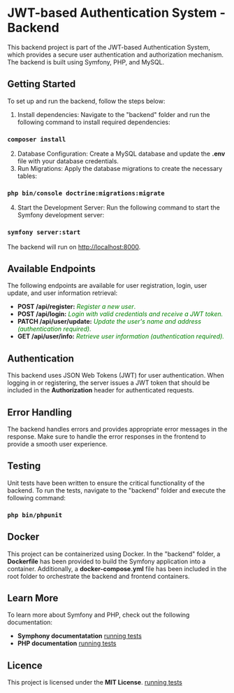 #  JWT-based Authentication System - Backend
 This backend project is part of the JWT-based Authentication System, which provides a secure user authentication and authorization mechanism. The backend is built using Symfony, PHP, and MySQL.

## Getting Started

To set up and run the backend, follow the steps below:

1. Install dependencies: Navigate to the "backend" folder and run the following command to install required dependencies:

### `composer install`

2. Database Configuration: Create a MySQL database and update the **.env** file with your database credentials.
3. Run Migrations: Apply the database migrations to create the necessary tables:

### `php bin/console doctrine:migrations:migrate`

4. Start the Development Server: Run the following command to start the Symfony development server:

### `symfony server:start`

The backend will run on [http://localhost:8000](http://localhost:8000).


## Available Endpoints

The following endpoints are available for user registration, login, user update, and user information retrieval:

- **POST /api/register:** <span style="color: #008000;">_Register a new user_.</span>
- **POST /api/login:** <span style="color: #008000;">_Login with valid credentials and receive a JWT token._</span>
- **PATCH /api/user/update:** <span style="color: #008000;">_Update the user's name and address (authentication required)._</span>
- **GET /api/user/info:** <span style="color: #008000;">_Retrieve user information (authentication required)._</span>


## Authentication
This backend uses JSON Web Tokens (JWT) for user authentication. When logging in or registering, the server issues a JWT token that should be included in the **Authorization** header for authenticated requests.


## Error Handling
The backend handles errors and provides appropriate error messages in the response. Make sure to handle the error responses in the frontend to provide a smooth user experience.


## Testing
Unit tests have been written to ensure the critical functionality of the backend. To run the tests, navigate to the "backend" folder and execute the following command:
### `php bin/phpunit`


## Docker
This project can be containerized using Docker. In the "backend" folder, a **Dockerfile** has been provided to build the Symfony application into a container. Additionally, a **docker-compose.yml** file has been included in the root folder to orchestrate the backend and frontend containers.


## Learn More
To learn more about Symfony and PHP, check out the following documentation:

- **Symphony documentatation** [running tests](https://symfony.com/doc/current/index.html)
- **PHP documentation** [running tests](https://www.php.net/docs.php)

## Licence

This project is licensed under the **MIT License**. [running tests](https://opensource.org/license/mit/)
